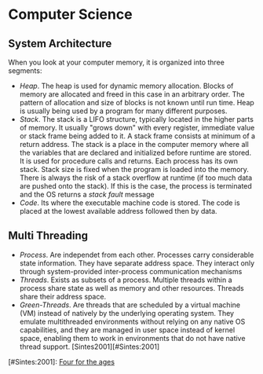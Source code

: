 # Computer Science #

## System Architecture ##

When you look at your computer memory, it is organized into three segments:

- _Heap_. The heap is used for dynamic memory allocation. Blocks of memory are allocated and freed in this case in an arbitrary order. The pattern of allocation and size of blocks is not known until run time. Heap is usually being used by a program for many different purposes.
- _Stack_. The stack is a LIFO structure, typically located in the higher parts of memory. It usually "grows down" with every register, immediate value or stack frame being added to it. A stack frame consists at minimum of a return address. The stack is a place in the computer memory where all the variables that are declared and initialized before runtime are stored. It is used for procedure calls and returns. Each process has its own stack. Stack size is fixed when the program is loaded into the memory. There is always the risk of a stack overflow at runtime (if too much data are pushed onto the stack). If this is the case, the process is terminated and the OS returns a _stack fault_ message
- _Code_. Its where the executable machine code is stored. The code is placed at the lowest available address followed then by data.

## Multi Threading ##

- _Process_. Are independet from each other. Processes carry considerable state information. They have separate address space. They interact only through system-provided inter-process communication mechanisms
- _Threads_. Exists as subsets of a process. Multiple threads within a process share state as well as memory and other resources. Threads share their address space.
- _Green-Threads_. Are threads that are scheduled by a virtual machine (VM) instead of natively by the underlying operating system. They emulate multithreaded environments without relying on any native OS capabilities, and they are managed in user space instead of kernel space, enabling them to work in environments that do not have native thread support. [Sintes2001][#Sintes:2001]

[#Sintes:2001]: [Four for the ages](http://www.javaworld.com/javaworld/javaqa/2001-04/02-qa-0413-four.html)